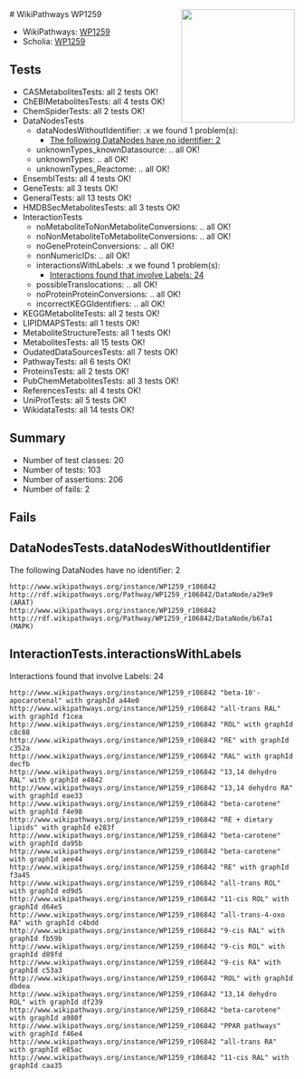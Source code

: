 <img style="float: right; width: 200px" src="https://upload.wikimedia.org/wikipedia/commons/thumb/8/83/Wplogo_with_text_500.png/640px-Wplogo_with_text_500.png" />
# WikiPathways WP1259

* WikiPathways: [WP1259](https://new.wikipathways.org/pathways/WP1259)
* Scholia: [WP1259](https://scholia.toolforge.org/wikipathways/WP1259)
## Tests
* CASMetabolitesTests: all 2 tests OK!
* ChEBIMetabolitesTests: all 4 tests OK!
* ChemSpiderTests: all 2 tests OK!
* DataNodesTests
    * dataNodesWithoutIdentifier: .x we found 1 problem(s):
        * [The following DataNodes have no identifier: 2](#d2d32fa1)
    * unknownTypes_knownDatasource: .. all OK!
    * unknownTypes: .. all OK!
    * unknownTypes_Reactome: .. all OK!
* EnsemblTests: all 4 tests OK!
* GeneTests: all 3 tests OK!
* GeneralTests: all 13 tests OK!
* HMDBSecMetabolitesTests: all 3 tests OK!
* InteractionTests
    * noMetaboliteToNonMetaboliteConversions: .. all OK!
    * noNonMetaboliteToMetaboliteConversions: .. all OK!
    * noGeneProteinConversions: .. all OK!
    * nonNumericIDs: .. all OK!
    * interactionsWithLabels: .x we found 1 problem(s):
        * [Interactions found that involve Labels: 24](#fe97a8db)
    * possibleTranslocations: .. all OK!
    * noProteinProteinConversions: .. all OK!
    * incorrectKEGGIdentifiers: .. all OK!
* KEGGMetaboliteTests: all 2 tests OK!
* LIPIDMAPSTests: all 1 tests OK!
* MetaboliteStructureTests: all 1 tests OK!
* MetabolitesTests: all 15 tests OK!
* OudatedDataSourcesTests: all 7 tests OK!
* PathwayTests: all 6 tests OK!
* ProteinsTests: all 2 tests OK!
* PubChemMetabolitesTests: all 3 tests OK!
* ReferencesTests: all 4 tests OK!
* UniProtTests: all 5 tests OK!
* WikidataTests: all 14 tests OK!


## Summary

* Number of test classes: 20
* Number of tests: 103
* Number of assertions: 206
* Number of fails: 2

## Fails

<a name="d2d32fa1" />

## DataNodesTests.dataNodesWithoutIdentifier

The following DataNodes have no identifier: 2
```
http://www.wikipathways.org/instance/WP1259_r106842 http://rdf.wikipathways.org/Pathway/WP1259_r106842/DataNode/a29e9 (ARAT)
http://www.wikipathways.org/instance/WP1259_r106842 http://rdf.wikipathways.org/Pathway/WP1259_r106842/DataNode/b67a1 (MAPK)
```

<a name="fe97a8db" />

## InteractionTests.interactionsWithLabels

Interactions found that involve Labels: 24
```
http://www.wikipathways.org/instance/WP1259_r106842 "beta-10'-apocarotenal" with graphId a44e0
http://www.wikipathways.org/instance/WP1259_r106842 "all-trans RAL" with graphId f1cea
http://www.wikipathways.org/instance/WP1259_r106842 "ROL" with graphId c8c88
http://www.wikipathways.org/instance/WP1259_r106842 "RE" with graphId c352a
http://www.wikipathways.org/instance/WP1259_r106842 "RAL" with graphId decfb
http://www.wikipathways.org/instance/WP1259_r106842 "13,14 dehydro RAL" with graphId e4842
http://www.wikipathways.org/instance/WP1259_r106842 "13,14 dehydro RA" with graphId eae33
http://www.wikipathways.org/instance/WP1259_r106842 "beta-carotene" with graphId f4e98
http://www.wikipathways.org/instance/WP1259_r106842 "RE + dietary lipids" with graphId e283f
http://www.wikipathways.org/instance/WP1259_r106842 "beta-carotene" with graphId da95b
http://www.wikipathways.org/instance/WP1259_r106842 "beta-carotene" with graphId aee44
http://www.wikipathways.org/instance/WP1259_r106842 "RE" with graphId f3a45
http://www.wikipathways.org/instance/WP1259_r106842 "all-trans ROL" with graphId ed9d5
http://www.wikipathways.org/instance/WP1259_r106842 "11-cis ROL" with graphId d64e5
http://www.wikipathways.org/instance/WP1259_r106842 "all-trans-4-oxo RA" with graphId c4bdd
http://www.wikipathways.org/instance/WP1259_r106842 "9-cis RAL" with graphId fb59b
http://www.wikipathways.org/instance/WP1259_r106842 "9-cis ROL" with graphId d89fd
http://www.wikipathways.org/instance/WP1259_r106842 "9-cis RA" with graphId c53a3
http://www.wikipathways.org/instance/WP1259_r106842 "ROL" with graphId dbdea
http://www.wikipathways.org/instance/WP1259_r106842 "13,14 dehydro ROL" with graphId df239
http://www.wikipathways.org/instance/WP1259_r106842 "beta-carotene" with graphId a980f
http://www.wikipathways.org/instance/WP1259_r106842 "PPAR pathways" with graphId f46e4
http://www.wikipathways.org/instance/WP1259_r106842 "all-trans RA" with graphId e85ac
http://www.wikipathways.org/instance/WP1259_r106842 "11-cis RAL" with graphId caa35
```

